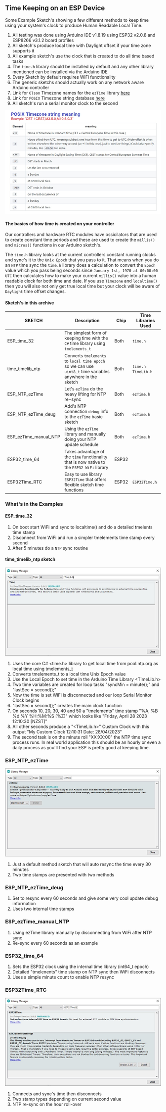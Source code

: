## Time Keeping on an ESP Device

Some Example Sketch's showing a few different methods to keep time using your system's clock to produce Human Readable Local Time.
1. All testing was done using Arduino IDE v1.8.19 using ESP32 v2.0.8 and ESP8266 v3.1.2 board profiles
2. All sketch's produce local time with Daylight offset if your time zone supports it
3. All example sketch's use the clock that is created to do all time based tasks
4. The `time.h` library should be installed by default and any other library mentioned can be installed via the Arduino IDE
5. Every Sketch by default requires WiFi functionality
6. The generic sketchs should actually work on any network aware Arduino controller
7. Link for `Olson` Timezone names for the `ezTime` library [here](https://en.wikipedia.org/wiki/List_of_tz_database_time_zones)
8. Link for `POSIX` Timezone string database [here ](https://github.com/nayarsystems/posix_tz_db/blob/master/zones.csv)
9. All sketch's run a serial monitor clock to the second

![POSIX explained](https://github.com/macca448/timeWithESP/blob/main/assets/posix_detail.jpg)

#### The basics of how time is created on your controller
Our controllers and hardware RTC modules have ossicilators that are used to create constant time periods and these are used to create the `millis()` and `micros()` functions in our Arduino sketch's. 

The `time.h` library looks at the current controllers constant running clocks and sync's it to the `Unix Epoch` that you pass to it. That means when you do an `NTP` time sync the `time.h` library does a calculation to convert the `Epoch` value which you pass being seconds since `January 1st, 1970 at 00:00:00 UTC` then calculates how to make your current `millis()` value into a human readable clock for both time and date. If you use `Timezone` and `localtime()` then you will also not only get true local time but your clock will be aware of `Daylight`   time offset changes.

#### Sketch's in this archive

| SKETCH                | Description                                                                                               | Chip     | Time Libraries Used     |
|-----------------------|-----------------------------------------------------------------------------------------------------------|----------|-------------------------|
| ESP_time_32           | The simplest form of keeping time with the `C#` time library using `tmelements_t`                         | Both     | `time.h`                |
| time_timelib_ntp      | Converts `tmelements` to `local time epoch` so we can use `uint8_t` time variables anywhere in the sketch | Both     | `time.h` `TimeLib.h`    |
| ESP_NTP_ezTime        | Let's `ezTime` do the heavy lifting for NTP re-sync                                                       | Both     | `ezTime.h`              |
| ESP_NTP_ezTime_deug   | Add's NTP connection `debug` info to the `ezTime` basic sketch                                            | Both     | `ezTime.h`              |
| ESP_ezTime_manual_NTP | Using the `ezTime` library and manually doing your NTP update schedule                                    | Both     | `ezTime.h`              |
| ESP32_time_64         | Takes advantage of the `time` functionality that is now native to the `ESP32 WiFi` library                | ESP32    |                         |
| ESP32Time_RTC         | Easy to use library `ESP32Time` that offers flexible sketch time functions                                | ESP32    | `ESP32Time.h`           |


###  What's in the Examples 

####  ESP_time_32
1. On boot start WiFi and sync to localtime() and do a detailed tmelents time stamp
2. Disconnect from WiFi and run a simpler tmelements time stamp every second
3. After 5 minutes do a `NTP` sync routine

#### time_timelib_ntp sketch

![TimeLib.h library install](https://github.com/macca448/timeWithESP/blob/main/assets/TimeLib.jpg)

1. Uses the core C# <time.h> library to get local time from pool.ntp.org as local time using tmelements_t
2. Converts tmelements_t to a local time Unix Epoch value
3. Use the Local Epoch to set time in the Arduino Time Library <TimeLib.h>
4. Two time variables are created for loop tasks "syncMin = minute();" and "lastSec = second();"
5. Now the time is set WiFi is disconnected and our loop Serial Monitor Clock begins
6. "lastSec = second();" creates the main clock function
7. On seconds 10, 20, 30, 40 and 50 a "tmelements" time stamp "%A, %B %d %Y %H:%M:%S [%Z]" which looks like "Friday, April 28 2023 12:10:30 [NZST]"
8. All other seconds produce a "<TimeLib.h>" Custom Clock with this output "My Custom Clock 12:10:31  Date: 28/04/2023"
9. The second task is on the minute roll "XX:XX:00" the NTP time sync process runs. In real world application this should be an hourly or even a daily process as you'll find your ESP is pretty good at keeping time.


###  ESP_NTP_ezTime

![exTime.h install](https://github.com/macca448/timeWithESP/blob/main/assets/ezTime.jpg)

1. Just a default method sketch that will auto resync the time every 30 minutes
2. Two time stamps are presented with two methods

###  ESP_NTP_ezTime_deug
1. Set to resync every 60 seconds and give some very cool update debug information
2. Uses two internal time stamps 

###  ESP_ezTime_manual_NTP
1. Using ezTime library manually by disconnecting from WiFi after NTP sync
2. Re-sync every 60 seconds as an example

###  ESP32_time_64
1. Sets the ESP32 clock using the internal time library (int64_t epoch)
2. Detailed "tmelenents" time stamp on NTP sync then WiFi disconnects
3. Uses a simple minute count to enable NTP resync

### ESP32Time_RTC

![ESP32Time.h install](https://github.com/macca448/timeWithESP/blob/main/assets/ESP32Time.jpg)

1. Connects and sync's time then disconnects
2. Two stamp types depending on current second value
3. NTP re-sync on the hour roll-over

